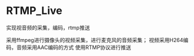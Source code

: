 # RTMP_Live
实现视音频的采集，编码，rtmp推送

采用ffmpeg进行摄像头的视频采集，进行麦克风的音频采集；
视频采用H264编码，音频采用AAC编码的方式
使用RTMP协议进行推送
